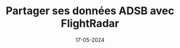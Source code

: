 ---
title: "Partager ses données ADSB avec FlightRadar"
date: "17-05-2024"
thumbnail: "/assets/img/thumbnail/adsb.jpg"
---